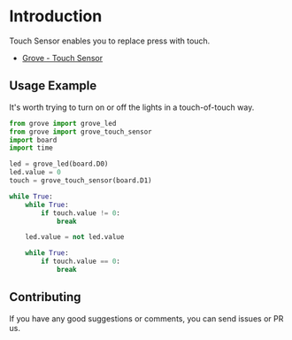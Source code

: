 # Introduction
Touch Sensor enables you to replace press with touch.

- [Grove - Touch Sensor](https://www.seeedstudio.com/Grove-Touch-Sensor.html)

## Usage Example
It's worth trying to turn on or off the lights in a touch-of-touch way.

```python
from grove import grove_led
from grove import grove_touch_sensor
import board
import time

led = grove_led(board.D0)
led.value = 0
touch = grove_touch_sensor(board.D1)

while True:
    while True:
        if touch.value != 0:
            break

    led.value = not led.value

    while True:
        if touch.value == 0:
            break
```
## Contributing

If you have any good suggestions or comments, you can send issues or PR us.
